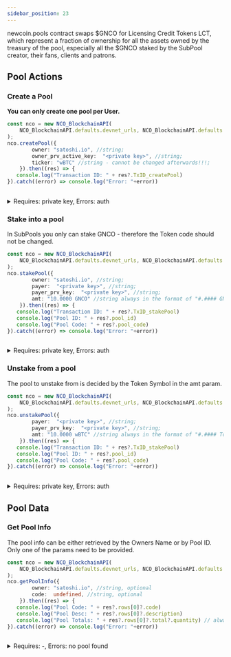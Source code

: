 ```yaml
---
sidebar_position: 23
---
```

newcoin.pools contract swaps $GNCO for Licensing Credit Tokens LCT, which represent a fraction of ownership for all the assets owned by the treasury of the pool, especially all the $GNCO staked by the SubPool creator, their fans, clients and patrons. 

## Pool Actions

### Create a Pool
**You can only create one pool per User.**  
```typescript
const nco = new NCO_BlockchainAPI(
    NCO_BlockchainAPI.defaults.devnet_urls, NCO_BlockchainAPI.defaults.devnet_services
);
nco.createPool({
        owner: "satoshi.io", //string;
        owner_prv_active_key:  "<private key>", //string;
        ticker: "wBTC" //string - cannot be changed afterwards!!!;
    }).then((res) => {
   console.log("Transaction ID: " + res?.TxID_createPool)
}).catch((error) => console.log("Error: "+error))
        
```

<details>

<summary>Requires: private key, Errors: auth</summary>

Requires: Authorization from Account 

Errors: 
- **"Error: Invalid checksum ..."**: Authentication Error - probably that payer & Payer private key do not match
- **"Error: transaction declares authority ..."**: Authentication Error - seems the payer and private key do not match
- **"Error: create_dao: pool already exist"**: Only one pool per user allowed, and there is one already existing.

</details>

### Stake into a pool
In SubPools you only can stake GNCO - therefore the Token code should not be changed. 
```typescript
const nco = new NCO_BlockchainAPI(
    NCO_BlockchainAPI.defaults.devnet_urls, NCO_BlockchainAPI.defaults.devnet_services
);
nco.stakePool({
        owner: "satoshi.io", //string;
        payer:  "<private key>", //string;
        payer_prv_key:  "<private key>", //string;
        amt: "10.0000 GNCO" //string always in the format of "#.#### GNCO"
    }).then((res) => {
   console.log("Transaction ID: " + res?.TxID_stakePool)
   console.log("Pool ID: " + res?.pool_id)
   console.log("Pool Code: " + res?.pool_code)
}).catch((error) => console.log("Error: "+error))
        
```

<details>

<summary>Requires: private key, Errors: auth</summary>

Requires: Authorization from Account 

Errors: 
- **"Error: Invalid checksum ..."**: Authentication Error - probably that payer & Payer private key do not match
- **"Error: transaction declares authority ..."**: Authentication Error - seems the payer and private key do not match
- **"Error: create_dao: pool already exist"**: Only one pool per user allowed, and there is one already existing.

</details>

### Unstake from a pool
The pool to unstake from is decided by the Token Symbol in the amt param.
```typescript
const nco = new NCO_BlockchainAPI(
    NCO_BlockchainAPI.defaults.devnet_urls, NCO_BlockchainAPI.defaults.devnet_services
);
nco.unstakePool({
        payer:  "<private key>", //string;
        payer_prv_key:  "<private key>", //string;
        amt: "10.0000 wBTC" //string always in the format of "#.#### Token"
    }).then((res) => {
   console.log("Transaction ID: " + res?.TxID_stakePool)
   console.log("Pool ID: " + res?.pool_id)
   console.log("Pool Code: " + res?.pool_code)
}).catch((error) => console.log("Error: "+error))
        
```

<details>

<summary>Requires: private key, Errors: auth</summary>

Requires: Authorization from Account 

Errors: 
- **"Error: Invalid checksum ..."**: Authentication Error - probably that payer & Payer private key do not match
- **"Error: transaction declares authority ..."**: Authentication Error - seems the payer and private key do not match
- **"Error: create_dao: pool already exist"**: Only one pool per user allowed, and there is one already existing.

</details>


## Pool Data

### Get Pool Info
The pool info can be either retrieved by the Owners Name or by Pool ID. Only one of the params need to be provided.
```typescript
const nco = new NCO_BlockchainAPI(
    NCO_BlockchainAPI.defaults.devnet_urls, NCO_BlockchainAPI.defaults.devnet_services
);
nco.getPoolInfo({
        owner: "satoshi.io", //string, optional
        code:  undefined, //string, optional
    }).then((res) => {
   console.log("Pool Code: " + res?.rows[0]?.code)
   console.log("Pool Desc: " + res?.rows[0]?.description)
   console.log("Pool Totals: " + res?.rows[0]?.total?.quantity) // always calculated in GNCO
}).catch((error) => console.log("Error: "+error))
        
```

<details>

<summary>Requires: -, Errors: no pool found</summary>


Errors: 
- **"Error: Invalid checksum ..."**: Authentication Error - probably that payer & Payer private key do not match
- **"Error: transaction declares authority ..."**: Authentication Error - seems the payer and private key do not match
- **"Error: create_dao: pool already exist"**: Only one pool per user allowed, and there is one already existing.

</details>